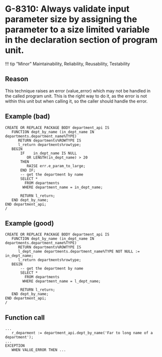 # G-8310: Always validate input parameter size by assigning the parameter to a size limited variable in the declaration section of program unit.

!!! tip "Minor"
    Maintainability, Reliability, Reusability, Testability

## Reason

This technique raises an error (value_error) which may not be handled in the called program unit. This is the right way to do it, as the error is not within this unit but when calling it, so the caller should handle the error.

## Example (bad)

```
CREATE OR REPLACE PACKAGE BODY department_api IS
   FUNCTION dept_by_name (in_dept_name IN departments.department_name%TYPE)
      RETURN departments%ROWTYPE IS
      l_return departments%rowtype;
   BEGIN
       IF    in_dept_name IS NULL 
          OR LENGTH(in_dept_name) > 20
       THEN
          RAISE err.e_param_to_large;
       END IF;
       -- get the department by name
       SELECT *
         FROM departments
        WHERE department_name = in_dept_name;

       RETURN l_return;
   END dept_by_name;
END department_api;
/
```

## Example (good)

```
CREATE OR REPLACE PACKAGE BODY department_api IS
   FUNCTION dept_by_name (in_dept_name IN departments.department_name%TYPE)
      RETURN departments%ROWTYPE IS
      l_dept_name departments.department_name%TYPE NOT NULL := in_dept_name;
      l_return departments%rowtype;
   BEGIN
       -- get the department by name
       SELECT *
         FROM departments
        WHERE department_name = l_dept_name;
        
       RETURN l_return;
   END dept_by_name;
END department_api;
/
```

## Function call

```
...
   r_deparment := department_api.dept_by_name('Far to long name of a department');
...
EXCEPTION
   WHEN VALUE_ERROR THEN ...
```